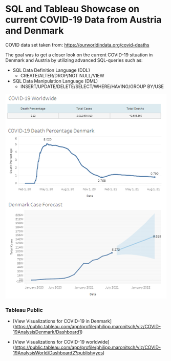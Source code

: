 # SQL and Tableau Showcase on current COVID-19 Data from Austria and Denmark

COVID data set taken from: https://ourworldindata.org/covid-deaths

The goal was to get a closer look on the current COVID-19 situation in Denmark and Austria by utilizing advanced SQL-queries such as:
- SQL Data Definition Language (DDL)
  - CREATE/ALTER/DROP/NOT NULL/VIEW 
- SQL Data Manipulation Language (DML)
  - INSERT/UPDATE/DELETE/SELECT/WHERE/HAVING/GROUP BY/USE

![Dashboard on Tableau Public](https://github.com/PhilCPH/SQL_COVID-19_Analysis/blob/main/1.png)

### Tableau Public
+ [View Visualizations for COVID-19 in Denmark]
(https://public.tableau.com/app/profile/philipp.maronitsch/viz/COVID-19AnalysisDenmark/Dashboard1)

+ [View Visualizations for COVID-19 worldwide]
(https://public.tableau.com/app/profile/philipp.maronitsch/viz/COVID-19AnalysisWorld/Dashboard2?publish=yes)

